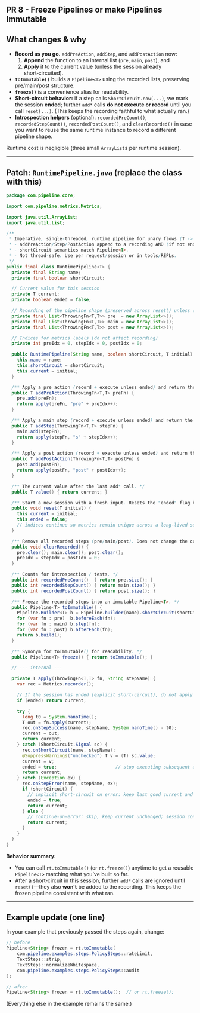 

## PR 8 - Freeze Pipelines or make Pipelines Immutable 



## What changes & why

- **Record as you go.** `addPreAction`, `addStep`, and `addPostAction` now:
  1. **Append** the function to an internal list (`pre`, `main`, `post`), and
  2. **Apply** it to the current value (unless the session already short‑circuited).
- **`toImmutable()`** builds a `Pipeline<T>` using the recorded lists, preserving pre/main/post structure.
- **`freeze()`** is a convenience alias for readability.
- **Short‑circuit behavior:** if a step calls `ShortCircuit.now(...)`, we mark the session **ended**; further `add*` calls **do not execute or record** until you call `reset(...)`. (This keeps the recording faithful to what actually ran.)
- **Introspection helpers** (optional): `recordedPreCount()`, `recordedStepCount()`, `recordedPostCount()`, and `clearRecorded()` in case you want to reuse the same runtime instance to record a different pipeline shape.

Runtime cost is negligible (three small `ArrayList`s per runtime session).

------

## Patch: `RuntimePipeline.java` (replace the class with this)

```java
package com.pipeline.core;

import com.pipeline.metrics.Metrics;

import java.util.ArrayList;
import java.util.List;

/**
 * Imperative, single-threaded, runtime pipeline for unary flows (T -> T).
 * - addPreAction/Step/PostAction append to a recording AND (if not ended) apply immediately.
 * - shortCircuit semantics match Pipeline<T>.
 * - Not thread-safe. Use per request/session or in tools/REPLs.
 */
public final class RuntimePipeline<T> {
  private final String name;
  private final boolean shortCircuit;

  // Current value for this session
  private T current;
  private boolean ended = false;

  // Recording of the pipeline shape (preserved across reset() unless cleared)
  private final List<ThrowingFn<T,T>> pre  = new ArrayList<>();
  private final List<ThrowingFn<T,T>> main = new ArrayList<>();
  private final List<ThrowingFn<T,T>> post = new ArrayList<>();

  // Indices for metrics labels (do not affect recording)
  private int preIdx = 0, stepIdx = 0, postIdx = 0;

  public RuntimePipeline(String name, boolean shortCircuit, T initial) {
    this.name = name;
    this.shortCircuit = shortCircuit;
    this.current = initial;
  }

  /** Apply a pre action (record + execute unless ended) and return the updated value. */
  public T addPreAction(ThrowingFn<T,T> preFn) {
    pre.add(preFn);
    return apply(preFn, "pre" + preIdx++);
  }

  /** Apply a main step (record + execute unless ended) and return the updated value. */
  public T addStep(ThrowingFn<T,T> stepFn) {
    main.add(stepFn);
    return apply(stepFn, "s" + stepIdx++);
  }

  /** Apply a post action (record + execute unless ended) and return the updated value. */
  public T addPostAction(ThrowingFn<T,T> postFn) {
    post.add(postFn);
    return apply(postFn, "post" + postIdx++);
  }

  /** The current value after the last add* call. */
  public T value() { return current; }

  /** Start a new session with a fresh input. Resets the "ended" flag but keeps the recording. */
  public void reset(T initial) {
    this.current = initial;
    this.ended = false;
    // indices continue so metrics remain unique across a long-lived session
  }

  /** Remove all recorded steps (pre/main/post). Does not change the current session value. */
  public void clearRecorded() {
    pre.clear(); main.clear(); post.clear();
    preIdx = stepIdx = postIdx = 0;
  }

  /** Counts for introspection / tests. */
  public int recordedPreCount()  { return pre.size(); }
  public int recordedStepCount() { return main.size(); }
  public int recordedPostCount() { return post.size(); }

  /** Freeze the recorded steps into an immutable Pipeline<T>. */
  public Pipeline<T> toImmutable() {
    Pipeline.Builder<T> b = Pipeline.builder(name).shortCircuit(shortCircuit);
    for (var fn : pre)  b.beforeEach(fn);
    for (var fn : main) b.step(fn);
    for (var fn : post) b.afterEach(fn);
    return b.build();
  }

  /** Synonym for toImmutable() for readability. */
  public Pipeline<T> freeze() { return toImmutable(); }

  // --- internal ---

  private T apply(ThrowingFn<T,T> fn, String stepName) {
    var rec = Metrics.recorder();

    // If the session has ended (explicit short-circuit), do not apply further steps or record metrics.
    if (ended) return current;

    try {
      long t0 = System.nanoTime();
      T out = fn.apply(current);
      rec.onStepSuccess(name, stepName, System.nanoTime() - t0);
      current = out;
      return current;
    } catch (ShortCircuit.Signal sc) {
      rec.onShortCircuit(name, stepName);
      @SuppressWarnings("unchecked") T v = (T) sc.value;
      current = v;
      ended = true;                      // stop executing subsequent add* until reset()
      return current;
    } catch (Exception ex) {
      rec.onStepError(name, stepName, ex);
      if (shortCircuit) {
        // implicit short-circuit on error: keep last good current and end session
        ended = true;
        return current;
      } else {
        // continue-on-error: skip, keep current unchanged; session continues
        return current;
      }
    }
  }
}
```

**Behavior summary:**

- You can call `rt.toImmutable()` (or `rt.freeze()`) anytime to get a reusable `Pipeline<T>` matching what you’ve built so far.
- After a short‑circuit in this session, further `add*` calls are ignored until `reset()`—they also **won’t** be added to the recording. This keeps the frozen pipeline consistent with what ran.

------

## Example update (one line)

In your example that previously passed the steps again, change:

```java
// before
Pipeline<String> frozen = rt.toImmutable(
    com.pipeline.examples.steps.PolicySteps::rateLimit,
    TextSteps::strip,
    TextSteps::normalizeWhitespace,
    com.pipeline.examples.steps.PolicySteps::audit
);

// after
Pipeline<String> frozen = rt.toImmutable();  // or rt.freeze();
```

(Everything else in the example remains the same.)

